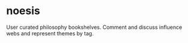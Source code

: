 # noesis
User curated philosophy bookshelves. Comment and discuss influence webs and represent themes by tag.
